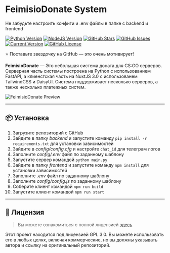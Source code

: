 # FeimisioDonate System

Не забудьте настроить конфиги и .env файлы в папке с backend и frontend

[![Python Version](https://img.shields.io/badge/Python-3.10-blue?style=for-the-badge)](https://www.python.org/) [![NodeJS Version](https://img.shields.io/badge/NodeJS-17-success?style=for-the-badge)](https://nodejs.org/en/) [![GitHub Stars](https://img.shields.io/github/stars/ilyhalight/FeimisioDonate?logo=FemisioStars&style=for-the-badge)](https://github.com/ilyhalight/FeimisioDonate/stargazers) [![GitHub Issues](https://img.shields.io/github/issues/ilyhalight/FeimisioDonate?style=for-the-badge)](https://github.com/ilyhalight/FeimisioDonate/issues) [![Current Version](https://img.shields.io/github/v/release/ilyhalight/FeimisioDonate?style=for-the-badge)](https://github.com/ilyhalight/FeimisioDonate) [![GitHub License](https://img.shields.io/github/license/ilyhalight/FeimisioDonate?style=for-the-badge)](https://github.com/ilyhalight/FeimisioDonate/blob/master/LICENSE)

⭐ Поставьте звездочку на GitHub — это очень мотивирует!

**FeimisioDonate** — Это небольшая система доната для CS:GO серверов. Серверная часть системы построена на Python с использованием FastAPI, а клиенстская часть на NuxtJS 3.0 с использованем TailwindCSS и DaisyUI. Система поддерживает несколько серверов, а также несколько платежных систем.

![FeimisioDonate Preview](https://i.imgur.com/AdWzcnf.png)

---

## 📦 Установка
1. Загрузите репозиторий с GitHub
2. Зайдите в папку *backend* и запустите команду `pip install -r requirements.txt` для установки зависимостей
3. Зайдите в *config/config.cfg* и настройте `chat_id` для телеграм логов
4. Заполните *config/.env* файл по заданному шаблону
5. Запустите сервер командой `python main.py`
6. Зайдите в папку *frontend* и запустите команду `npm install` для установки зависимостей
7. Заполните *.env* файл по заданному шаблону
8. Заполните *config/config.js* по заданному шаблону
9. Соберите клиент командой `npm run build`
10. Запустите клиент командой `npm run start`

---

## 📝 Лицензия
>Вы можете ознакомиться с полной лицензией [здесь](https://github.com/ilyhalight/FeimisioDonate/blob/master/LICENSE)

Этот проект находится под лицензией GPL 3.0. Вы можете использовать его в любых целях, включая коммерческие, но вы должны указывать автора и ссылку на оригинальный репозиторий.